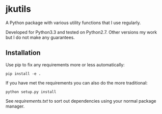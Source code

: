 # jkutils

A Python package with various utility functions that I use regularly.

Developed for Python3.3 and tested on Python2.7. Other versions my work
but I do not make any guarantees.

## Installation

Use pip to fix any requirements more or less automatically:

    pip install -e .

If you have met the requirements you can also do the more traditional:

    python setup.py install

See _requirements.txt_ to sort out dependencies using your normal package
manager.
